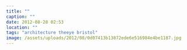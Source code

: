 ```yaml
---
title: ""
caption: ""
date: 2012-08-28 02:53
location: ""
tags: "architecture theeye bristol"
image: /assets/uploads/2012/08/0d07413b13872ede6e516984e4be1187.jpg
---
```

